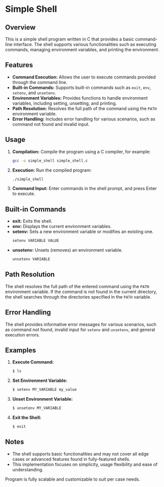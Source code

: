 # Simple Shell

## Overview

This is a simple shell program written in C that provides a basic command-line interface. The shell supports various functionalities such as executing commands, managing environment variables, and printing the environment.

## Features

- **Command Execution:** Allows the user to execute commands provided through the command line.
- **Built-in Commands:** Supports built-in commands such as `exit`, `env`, `setenv`, and `unsetenv`.
- **Environment Variables:** Provides functions to handle environment variables, including setting, unsetting, and printing.
- **Path Resolution:** Resolves the full path of the command using the `PATH` environment variable.
- **Error Handling:** Includes error handling for various scenarios, such as command not found and invalid input.

## Usage

1. **Compilation:** Compile the program using a C compiler, for example:
   ```bash
   gcc -o simple_shell simple_shell.c
   ```

2. **Execution:** Run the compiled program:
   ```bash
   ./simple_shell
   ```

3. **Command Input:** Enter commands in the shell prompt, and press Enter to execute.

## Built-in Commands

- **exit:** Exits the shell.
- **env:** Displays the current environment variables.
- **setenv:** Sets a new environment variable or modifies an existing one.
  ```bash
  setenv VARIABLE VALUE
  ```
- **unsetenv:** Unsets (removes) an environment variable.
  ```bash
  unsetenv VARIABLE
  ```

## Path Resolution

The shell resolves the full path of the entered command using the `PATH` environment variable. If the command is not found in the current directory, the shell searches through the directories specified in the `PATH` variable.

## Error Handling

The shell provides informative error messages for various scenarios, such as command not found, invalid input for `setenv` and `unsetenv`, and general execution errors.

## Examples

1. **Execute Command:**
   ```bash
   $ ls
   ```

2. **Set Environment Variable:**
   ```bash
   $ setenv MY_VARIABLE my_value
   ```

3. **Unset Environment Variable:**
   ```bash
   $ unsetenv MY_VARIABLE
   ```

4. **Exit the Shell:**
   ```bash
   $ exit
   ```

## Notes

- The shell supports basic functionalities and may not cover all edge cases or advanced features found in fully-featured shells.
- This implementation focuses on simplicity, usage flexibility and ease of understanding.

Program is fully scalable and customizable to suit per case needs.
